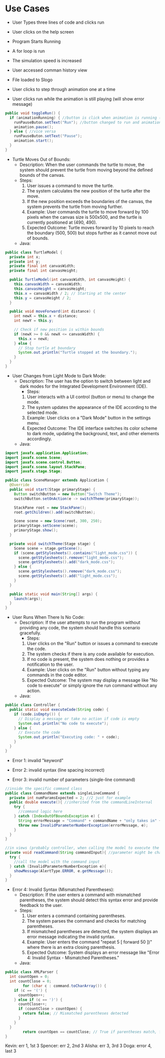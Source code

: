 # Use Cases

* User Types three lines of code and clicks run

* User clicks on the help screen

* Program Starts Running

* A for loop is run

* The simulation speed is increased 

* User accessed comman history view

* File loaded to Slogo

* User clicks to step through animation one at a time

* User clicks run while the animation is still playing (will show error message)
```java
public void toggleRun() {
  if (animationRunning) { //button is click when animation is running (the button should be pause at this moment)
    runPauseButon.setText("Run"); //button changed to run and animation is paused
    animation.pause();
  } else { //vice versa
    runPauseButon.setText("Pause");
    animation.start();
  }
}
```

* Turtle Moves Out of Bounds:
  * Description: When the user commands the turtle to move, the system should prevent the turtle from moving beyond the defined bounds of the canvas. 
  * Steps:
    1. User issues a command to move the turtle. 
    2. The system calculates the new position of the turtle after the move. 
    3. If the new position exceeds the boundaries of the canvas, the system prevents the turtle from moving further. 
    4. Example: User commands the turtle to move forward by 100 pixels when the canvas size is 500x500, and the turtle is currently positioned at (490, 490). 
    5. Expected Outcome: Turtle moves forward by 10 pixels to reach the boundary (500, 500) but stops further as it cannot move out of bounds.
  * Java:
```java
public class TurtleModel {
  private int x;
  private int y;
  private final int canvasWidth;
  private final int canvasHeight;

  public TurtleModel(int canvasWidth, int canvasHeight) {
    this.canvasWidth = canvasWidth;
    this.canvasHeight = canvasHeight;
    this.x = canvasWidth / 2; // Starting at the center
    this.y = canvasHeight / 2;
  }

  public void moveForward(int distance) {
    int newX = this.x + distance;
    int newY = this.y;

    // Check if new position is within bounds
    if (newX >= 0 && newX <= canvasWidth) {
      this.x = newX;
    } else {
      // Stop turtle at boundary
      System.out.println("Turtle stopped at the boundary.");
    }
  }
}
 ```

* User Changes from Light Mode to Dark Mode:
  * Description: The user has the option to switch between light and dark modes for the Integrated Development Environment (IDE). 
    * Steps:
    1. User interacts with a UI control (button or menu) to change the mode. 
    2. The system updates the appearance of the IDE according to the selected mode. 
    3. Example: User clicks on a "Dark Mode" button in the settings menu. 
    4. Expected Outcome: The IDE interface switches its color scheme to dark mode, updating the background, text, and other elements accordingly.
  * Java:
```java
import javafx.application.Application;
import javafx.scene.Scene;
import javafx.scene.control.Button;
import javafx.scene.layout.StackPane;
import javafx.stage.Stage;

public class SceneManager extends Application {
  @Override
  public void start(Stage primaryStage) {
    Button switchButton = new Button("Switch Theme");
    switchButton.setOnAction(e -> switchTheme(primaryStage));

    StackPane root = new StackPane();
    root.getChildren().add(switchButton);

    Scene scene = new Scene(root, 300, 250);
    primaryStage.setScene(scene);
    primaryStage.show();
  }

  private void switchTheme(Stage stage) {
    Scene scene = stage.getScene();
    if (scene.getStylesheets().contains("light_mode.css")) {
      scene.getStylesheets().remove("light_mode.css");
      scene.getStylesheets().add("dark_mode.css");
    } else {
      scene.getStylesheets().remove("dark_mode.css");
      scene.getStylesheets().add("light_mode.css");
    }
  }

  public static void main(String[] args) {
    launch(args);
  }
}
 ```

* User Runs When There Is No Code:
  * Description: If the user attempts to run the program without providing any code, the system should handle this scenario gracefully. 
    * Steps:
    1. User clicks on the "Run" button or issues a command to execute the code. 
    2. The system checks if there is any code available for execution. 
    3. If no code is present, the system does nothing or provides a notification to the user. 
    4. Example: User clicks on the "Run" button without typing any commands in the code editor. 
    5. Expected Outcome: The system may display a message like "No code to execute" or simply ignore the run command without any action.
  * Java:
```java
public class Controller {
  public static void executeCode(String code) {
    if (code.isEmpty()) {
      // Display a message or take no action if code is empty
      System.out.println("No code to execute");
    } else {
      // Execute the code
      System.out.println("Executing code: " + code);
    }
  }
}

 ```

* Error 1: invalid "keyword"

* Error 2: invalid syntax (line spacing incorrect)

* Error 3: invalid number of parameters (single-line command)
```java
//inside the specific command class
public class CommandName extends singleLineCommand {
  private int numParamsExpected = 2; //2 just for example
  public double execute(){ //inherited from the commandLineInternal 
    try {
      //command logic here
    } catch (IndexOutOfBoundsException e) {
      String errorMessage = "Command" + commandName + "only takes in" + numParamsExpected + "parameter(s)";
      throw new InvalidParameterNumberException(errorMessage, e);
    }
  }
}

//in views (probably controller, when calling the model to execute the command)
private void readCommand(String commandInput){ //parameter might be changed after we go over reflection in class
  try {
    //call the model with the command input
  } catch (InvalidParameterNumberException e){
    showMessage(AlertType.ERROR, e.getMessage());
  }
}
```


* Error 4: Invalid Syntax (Mismatched Parentheses):
  * Description: If the user enters a command with mismatched parentheses, the system should detect this syntax error and provide feedback to the user.
  * Steps:
    1. User enters a command containing parentheses.
    2. The system parses the command and checks for matching parentheses.
    3. If mismatched parentheses are detected, the system displays an error message indicating the invalid syntax.
    4. Example: User enters the command "repeat 5 [ forward 50 ])" where there is an extra closing parenthesis.
    5. Expected Outcome: System displays an error message like "Error 4: Invalid Syntax - Mismatched Parentheses."
  * Java:
```java
public class XMLParser {
  int countOpen = 0;
  int countClose = 0;
        for (char c : command.toCharArray()) {
    if (c == '(') {
      countOpen++;
    } else if (c == ')') {
      countClose++;
      if (countClose > countOpen) {
        return false; // Mismatched parentheses detected
      }
    }
  }
        return countOpen == countClose; // True if parentheses match, false otherwise
}
 ```

Kevin: err 1, 1st 3
Spencer: err 2, 2nd 3
Alisha: err 3, 3rd 3
Doga: error 4, last 3